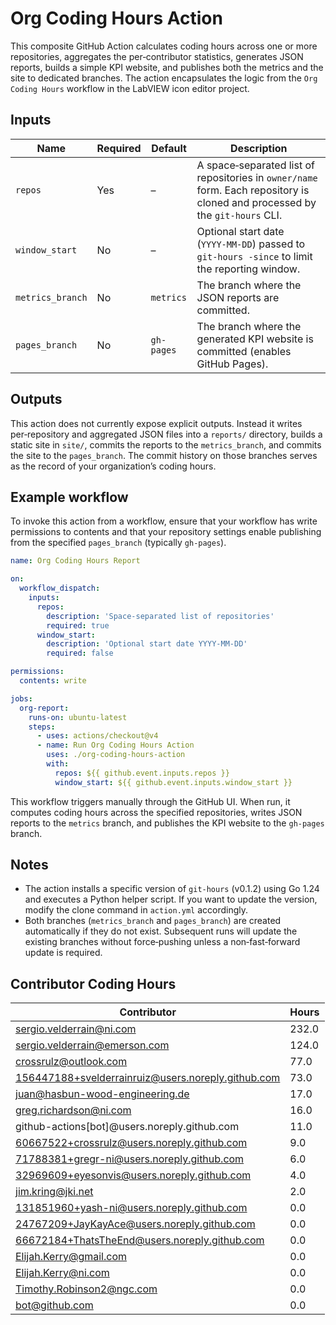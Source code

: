 # Org Coding Hours Action

This composite GitHub Action calculates coding hours across one or more repositories, aggregates the per‑contributor statistics, generates JSON reports, builds a simple KPI website, and publishes both the metrics and the site to dedicated branches. The action encapsulates the logic from the `Org Coding Hours` workflow in the LabVIEW icon editor project.

## Inputs

| Name | Required | Default | Description |
|-----|---------|---------|-------------|
| `repos` | Yes | – | A space‑separated list of repositories in `owner/name` form. Each repository is cloned and processed by the `git‑hours` CLI. |
| `window_start` | No | – | Optional start date (`YYYY‑MM‑DD`) passed to `git‑hours -since` to limit the reporting window. |
| `metrics_branch` | No | `metrics` | The branch where the JSON reports are committed. |
| `pages_branch` | No | `gh-pages` | The branch where the generated KPI website is committed (enables GitHub Pages). |

## Outputs

This action does not currently expose explicit outputs. Instead it writes per‑repository and aggregated JSON files into a `reports/` directory, builds a static site in `site/`, commits the reports to the `metrics_branch`, and commits the site to the `pages_branch`. The commit history on those branches serves as the record of your organization’s coding hours.

## Example workflow

To invoke this action from a workflow, ensure that your workflow has write permissions to contents and that your repository settings enable publishing from the specified `pages_branch` (typically `gh-pages`).

```yaml
name: Org Coding Hours Report

on:
  workflow_dispatch:
    inputs:
      repos:
        description: 'Space‑separated list of repositories'
        required: true
      window_start:
        description: 'Optional start date YYYY‑MM‑DD'
        required: false

permissions:
  contents: write

jobs:
  org-report:
    runs-on: ubuntu-latest
    steps:
      - uses: actions/checkout@v4
      - name: Run Org Coding Hours Action
        uses: ./org-coding-hours-action
        with:
          repos: ${{ github.event.inputs.repos }}
          window_start: ${{ github.event.inputs.window_start }}
```

This workflow triggers manually through the GitHub UI. When run, it computes coding hours across the specified repositories, writes JSON reports to the `metrics` branch, and publishes the KPI website to the `gh-pages` branch.

## Notes

* The action installs a specific version of `git‑hours` (v0.1.2) using Go 1.24 and executes a Python helper script. If you want to update the version, modify the clone command in `action.yml` accordingly.
* Both branches (`metrics_branch` and `pages_branch`) are created automatically if they do not exist. Subsequent runs will update the existing branches without force‑pushing unless a non‑fast‑forward update is required.

## Contributor Coding Hours

<!-- HOURS_START -->

| Contributor | Hours |
|-------------|-------|
| sergio.velderrain@ni.com | 232.0 |
| sergio.velderrain@emerson.com | 124.0 |
| crossrulz@outlook.com | 77.0 |
| 156447188+svelderrainruiz@users.noreply.github.com | 73.0 |
| juan@hasbun-wood-engineering.de | 17.0 |
| greg.richardson@ni.com | 16.0 |
| github-actions[bot]@users.noreply.github.com | 11.0 |
| 60667522+crossrulz@users.noreply.github.com | 9.0 |
| 71788381+gregr-ni@users.noreply.github.com | 6.0 |
| 32969609+eyesonvis@users.noreply.github.com | 4.0 |
| jim.kring@jki.net | 2.0 |
| 131851960+yash-ni@users.noreply.github.com | 0.0 |
| 24767209+JayKayAce@users.noreply.github.com | 0.0 |
| 66672184+ThatsTheEnd@users.noreply.github.com | 0.0 |
| Elijah.Kerry@gmail.com | 0.0 |
| Elijah.Kerry@ni.com | 0.0 |
| Timothy.Robinson2@ngc.com | 0.0 |
| bot@github.com | 0.0 |

<!-- HOURS_END -->
